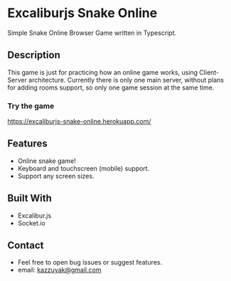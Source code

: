 # Excaliburjs Snake Online

Simple Snake Online Browser Game written in Typescript.

## Description

This game is just for practicing how an online game works, using Client-Server architecture. Currently there is only one main server, without plans for adding rooms support, so only one game session at the same time.

### Try the game

https://excaliburjs-snake-online.herokuapp.com/

## Features

- Online snake game!
- Keyboard and touchscreen (mobile) support.
- Support any screen sizes.

## Built With

- Excalibur.js
- Socket.io

## Contact

- Feel free to open bug issues or suggest features.
- email: kazzuyak@gmail.com
